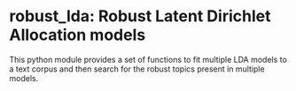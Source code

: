 # robust_lda: Robust Latent Dirichlet Allocation models
This python module provides a set of functions to fit multiple LDA models to a text corpus and then search for the robust topics present in multiple models.
